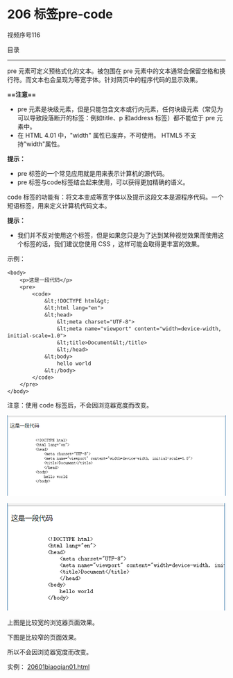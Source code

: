 # 206 标签pre-code

视频序号116

目录



***

pre 元素可定义预格式化的文本。被包围在 pre 元素中的文本通常会保留空格和换行符。而文本也会呈现为等宽字体。针对网页中的程序代码的显示效果。

**==注意==**

* pre 元素是块级元素，但是只能包含文本或行内元素，任何块级元素（常见为可以导致段落断开的标签：例如title、p 和address 标签）都不能位于 pre 元素中。
* 在 HTML 4.01 中，"width" 属性已废弃，不可使用。 HTML5 不支持"width"属性。

**提示：**

* pre 标签的一个常见应用就是用来表示计算机的源代码。
* pre 标签与code标签结合起来使用，可以获得更加精确的语义。



code 标签的功能有：将文本变成等宽字体以及提示这段文本是源程序代码。一个短语标签，用来定义计算机代码文本。

**提示：**

* 我们并不反对使用这个标签，但是如果您只是为了达到某种视觉效果而使用这个标签的话，我们建议您使用 CSS ，这样可能会取得更丰富的效果。

示例：

```
<body>
    <p>这是一段代码</p>
    <pre>
        <code>
            &lt;!DOCTYPE html&gt;
            &lt;html lang="en">
            &lt;head>
                &lt;meta charset="UTF-8">
                &lt;meta name="viewport" content="width=device-width, initial-scale=1.0">
                &lt;title>Document&lt;/title>
                &lt;/head>
            &lt;body>
                hello world
            &lt;/body>
        </code>
    </pre>
</body>
```

注意：使用 code 标签后，不会因浏览器宽度而改变。

![2060101](img/2060101.png)

![2060102](img/2060102.png)

上图是比较宽的浏览器页面效果。

下图是比较窄的页面效果。

所以不会因浏览器宽度而改变。

实例： [20601biaoqian01.html](20601biaoqian01.html) 